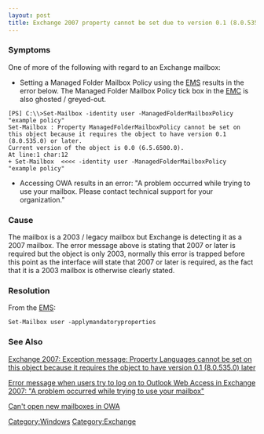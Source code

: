 ```yaml
---
layout: post 
title: Exchange 2007 property cannot be set due to version 0.1 (8.0.535.0) or later required
---
```


### Symptoms

One of more of the following with regard to an Exchange mailbox:

-   Setting a Managed Folder Mailbox Policy using the
    [EMS](http://www.microsoft.com/downloads/details.aspx?familyid=1dc0f61b-d30f-44a2-882e-12ddd4ee09d2&displaylang=en)
    results in the error below. The Managed Folder Mailbox Policy tick
    box in the
    [EMC](http://technet.microsoft.com/en-us/library/bb123762.aspx) is
    also ghosted / greyed-out.

<!-- -->

    [PS] C:\\>Set-Mailbox -identity user -ManagedFolderMailboxPolicy "example policy"
    Set-Mailbox : Property ManagedFolderMailboxPolicy cannot be set on this object because it requires the object to have version 0.1 (8.0.535.0) or later.
    Current version of the object is 0.0 (6.5.6500.0).
    At line:1 char:12
    + Set-Mailbox  <<<< -identity user -ManagedFolderMailboxPolicy "example policy"

-   Accessing OWA results in an error: \"A problem occurred while trying
    to use your mailbox. Please contact technical support for your
    organization.\"

### Cause

The mailbox is a 2003 / legacy mailbox but Exchange is detecting it as a
2007 mailbox. The error message above is stating that 2007 or later is
required but the object is only 2003, normally this error is trapped
before this point as the interface will state that 2007 or later is
required, as the fact that it is a 2003 mailbox is otherwise clearly
stated.

### Resolution

From the
[EMS](http://www.microsoft.com/downloads/details.aspx?familyid=1dc0f61b-d30f-44a2-882e-12ddd4ee09d2&displaylang=en):

    Set-Mailbox user -applymandatoryproperties

### See Also

[Exchange 2007: Exception message: Property Languages cannot be set on
this object because it requires the object to have version 0.1
(8.0.535.0)
later](http://msexchangetips.blogspot.com/2008/04/exchange-2007-exception-message.html)

[Error message when users try to log on to Outlook Web Access in
Exchange 2007: \"A problem occurred while trying to use your
mailbox\"](http://www.digitalsupporttech.com/mskb/941/941146_Error_message_when_users_try_to_log_on_to_Outlook_Web_Access_in_Exchange_2007___quot_A_problem_occurred_while_trying_to_use_your_mailbox_quot_.htm)

[Can\'t open new mailboxes in
OWA](http://episteme.arstechnica.com/eve/forums?a=tpc&s=50009562&f=12009443&m=362006418831&r=606003038831)

[Category:Windows](Category:Windows "wikilink")
[Category:Exchange](Category:Exchange "wikilink")
